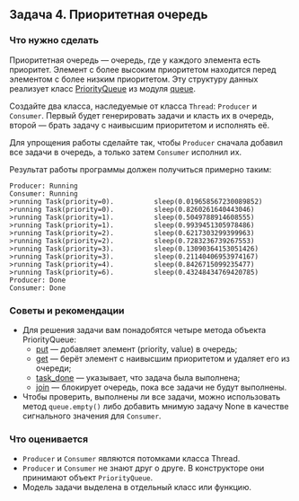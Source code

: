 ## Задача 4. Приоритетная очередь

### Что нужно сделать

Приоритетная очередь — очередь, где у каждого элемента есть приоритет. Элемент с более высоким приоритетом находится
перед элементом с более низким приоритетом. Эту структуру данных реализует
класс [PriorityQueue](https://docs.python.org/3/library/queue.html#queue.PriorityQueue) из
модуля [queue](https://docs.python.org/3/library/queue.html#module-queue).

Создайте два класса, наследуемые от класса `Thread`: `Producer` и `Consumer`. Первый будет генерировать задачи и класть
их в очередь, второй — брать задачу с наивысшим приоритетом и исполнять её.

Для упрощения работы сделайте так, чтобы `Producer` сначала добавил все задачи в очередь, а только затем `Consumer`
исполнил их.

Результат работы программы должен получиться примерно таким:

```
Producer: Running
Consumer: Running
>running Task(priority=0).          sleep(0.019658567230089852)
>running Task(priority=0).          sleep(0.8260261640443046)
>running Task(priority=1).          sleep(0.5049788914608555)
>running Task(priority=1).          sleep(0.9939451305978486)
>running Task(priority=2).          sleep(0.6217303299399963)
>running Task(priority=2).          sleep(0.7283236739267553)
>running Task(priority=3).          sleep(0.13090364153051426)
>running Task(priority=3).          sleep(0.21140406953974167)
>running Task(priority=4).          sleep(0.8426715099235477)
>running Task(priority=6).          sleep(0.43248434769420785)
Producer: Done
Consumer: Done
```

### Советы и рекомендации

* Для решения задачи вам понадобятся четыре метода объекта PriorityQueue:
    * [put](https://docs.python.org/3/library/queue.html#queue.Queue.put) — добавляет элемент (priority, value) в
      очередь;
    * [get](https://docs.python.org/3/library/queue.html#queue.Queue.get) — берёт элемент с наивысшим приоритетом и
      удаляет его из очереди;
    * [task_done](https://docs.python.org/3/library/queue.html#queue.Queue.task_done) — указывает, что задача была
      выполнена;
    * [join](https://docs.python.org/3/library/queue.html#queue.Queue.join) — блокирует очередь, пока все задачи не
      будут выполнены.
* Чтобы проверить, выполнены ли все задачи, можно использовать метод `queue.empty()` либо добавить мнимую задачу None в
  качестве сигнального значения для `Consumer`.

### Что оценивается

* `Producer` и `Consumer` являются потомками класса Thread.
* `Producer` и `Consumer` не знают друг о друге. В конструкторе они принимают объект `PriorityQueue`.
* Модель задачи выделена в отдельный класс или функцию.
